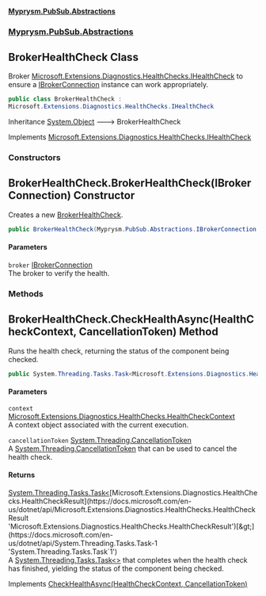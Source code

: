 #### [Myprysm.PubSub.Abstractions](index.md 'index')
### [Myprysm.PubSub.Abstractions](index.md#Myprysm_PubSub_Abstractions 'Myprysm.PubSub.Abstractions')
## BrokerHealthCheck Class
Broker [Microsoft.Extensions.Diagnostics.HealthChecks.IHealthCheck](https://docs.microsoft.com/en-us/dotnet/api/Microsoft.Extensions.Diagnostics.HealthChecks.IHealthCheck 'Microsoft.Extensions.Diagnostics.HealthChecks.IHealthCheck') to ensure a [IBrokerConnection](Myprysm_PubSub_Abstractions_IBrokerConnection.md 'Myprysm.PubSub.Abstractions.IBrokerConnection') instance can work appropriately.  
```csharp
public class BrokerHealthCheck :
Microsoft.Extensions.Diagnostics.HealthChecks.IHealthCheck
```

Inheritance [System.Object](https://docs.microsoft.com/en-us/dotnet/api/System.Object 'System.Object') &#129106; BrokerHealthCheck  

Implements [Microsoft.Extensions.Diagnostics.HealthChecks.IHealthCheck](https://docs.microsoft.com/en-us/dotnet/api/Microsoft.Extensions.Diagnostics.HealthChecks.IHealthCheck 'Microsoft.Extensions.Diagnostics.HealthChecks.IHealthCheck')  
### Constructors
<a name='Myprysm_PubSub_Abstractions_BrokerHealthCheck_BrokerHealthCheck(Myprysm_PubSub_Abstractions_IBrokerConnection)'></a>
## BrokerHealthCheck.BrokerHealthCheck(IBrokerConnection) Constructor
Creates a new [BrokerHealthCheck](Myprysm_PubSub_Abstractions_BrokerHealthCheck.md 'Myprysm.PubSub.Abstractions.BrokerHealthCheck').  
```csharp
public BrokerHealthCheck(Myprysm.PubSub.Abstractions.IBrokerConnection broker);
```
#### Parameters
<a name='Myprysm_PubSub_Abstractions_BrokerHealthCheck_BrokerHealthCheck(Myprysm_PubSub_Abstractions_IBrokerConnection)_broker'></a>
`broker` [IBrokerConnection](Myprysm_PubSub_Abstractions_IBrokerConnection.md 'Myprysm.PubSub.Abstractions.IBrokerConnection')  
The broker to verify the health.
  
  
### Methods
<a name='Myprysm_PubSub_Abstractions_BrokerHealthCheck_CheckHealthAsync(Microsoft_Extensions_Diagnostics_HealthChecks_HealthCheckContext_System_Threading_CancellationToken)'></a>
## BrokerHealthCheck.CheckHealthAsync(HealthCheckContext, CancellationToken) Method
Runs the health check, returning the status of the component being checked.  
```csharp
public System.Threading.Tasks.Task<Microsoft.Extensions.Diagnostics.HealthChecks.HealthCheckResult> CheckHealthAsync(Microsoft.Extensions.Diagnostics.HealthChecks.HealthCheckContext context, System.Threading.CancellationToken cancellationToken=default(System.Threading.CancellationToken));
```
#### Parameters
<a name='Myprysm_PubSub_Abstractions_BrokerHealthCheck_CheckHealthAsync(Microsoft_Extensions_Diagnostics_HealthChecks_HealthCheckContext_System_Threading_CancellationToken)_context'></a>
`context` [Microsoft.Extensions.Diagnostics.HealthChecks.HealthCheckContext](https://docs.microsoft.com/en-us/dotnet/api/Microsoft.Extensions.Diagnostics.HealthChecks.HealthCheckContext 'Microsoft.Extensions.Diagnostics.HealthChecks.HealthCheckContext')  
A context object associated with the current execution.
  
<a name='Myprysm_PubSub_Abstractions_BrokerHealthCheck_CheckHealthAsync(Microsoft_Extensions_Diagnostics_HealthChecks_HealthCheckContext_System_Threading_CancellationToken)_cancellationToken'></a>
`cancellationToken` [System.Threading.CancellationToken](https://docs.microsoft.com/en-us/dotnet/api/System.Threading.CancellationToken 'System.Threading.CancellationToken')  
A [System.Threading.CancellationToken](https://docs.microsoft.com/en-us/dotnet/api/System.Threading.CancellationToken 'System.Threading.CancellationToken') that can be used to cancel the health check.
  
#### Returns
[System.Threading.Tasks.Task&lt;](https://docs.microsoft.com/en-us/dotnet/api/System.Threading.Tasks.Task-1 'System.Threading.Tasks.Task`1')[Microsoft.Extensions.Diagnostics.HealthChecks.HealthCheckResult](https://docs.microsoft.com/en-us/dotnet/api/Microsoft.Extensions.Diagnostics.HealthChecks.HealthCheckResult 'Microsoft.Extensions.Diagnostics.HealthChecks.HealthCheckResult')[&gt;](https://docs.microsoft.com/en-us/dotnet/api/System.Threading.Tasks.Task-1 'System.Threading.Tasks.Task`1')  
A [System.Threading.Tasks.Task&lt;&gt;](https://docs.microsoft.com/en-us/dotnet/api/System.Threading.Tasks.Task-1 'System.Threading.Tasks.Task`1') that completes when the health check has finished, yielding the status of the component being checked.

Implements [CheckHealthAsync(HealthCheckContext, CancellationToken)](https://docs.microsoft.com/en-us/dotnet/api/Microsoft.Extensions.Diagnostics.HealthChecks.IHealthCheck.CheckHealthAsync#Microsoft_Extensions_Diagnostics_HealthChecks_IHealthCheck_CheckHealthAsync_Microsoft_Extensions_Diagnostics_HealthChecks_HealthCheckContext,System_Threading_CancellationToken_ 'Microsoft.Extensions.Diagnostics.HealthChecks.IHealthCheck.CheckHealthAsync(Microsoft.Extensions.Diagnostics.HealthChecks.HealthCheckContext,System.Threading.CancellationToken)')  
  
